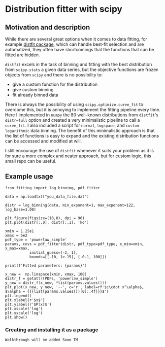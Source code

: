 # Distribution fitter with scipy

## Motivation and description

While there are several great options when it comes to data fitting, for example [distfit package](https://erdogant.github.io/distfit/pages/html/index.html), which can handle best-fit selection and are automatized, they often have shortcomings that the functions that can be fitted are hidden.

`distfit` excels in the task of binning and fitting with the best distribution from `scipy.stats` a given data series, but the objective functions are frozen objects from `scipy` and there is no possibility to:
- give a custom function for the distribution
- give custom binning
- fit already binned data

There is always the possibility of using `scipy.optimize.curve_fit` to overcome this, but it is annoying to implement the fitting pipeline every time. Here I implemented in `numpy` the 80 well-known distributions from `distfit`'s `distr=full` option and created a very minimalistic pipeline to call a `curve_fit`. I also included a script for `normal`, `logspace`, and `custom logarithmic` data binning. The benefit of this minimalistic approach is that the list of functions is easy to expand and the existing distribution functions can be accessed and modified at will.

I still encourage the use of `distfit` whenever it suits your problem as it is for sure a more complex and neater approach, but for custom logic, this small repo can be useful.

## Example usage

```
from fitting import log_binning, pdf_fitter

data = np.loadtxt("you_data_file.dat")

distr = log_binning(data, min_exponent=1, max_exponent=122, log_base=1.08)

plt.figure(figsize=(10,8), dpi = 96)
plt.plot(distr[:,0], distr[:,1], 'ko')

xmin = 1.25e1
xmax = 5e2
pdf_type = 'powerlaw_simple'
params, covs = pdf_fitter(distr, pdf_type=pdf_type, x_min=xmin, x_max=xmax, 
           initial_guess=[-2, 1],
           bounds=[[-10, 1e-15], [-0.1, 100]])

print(f'Fitted parameters: {params}')

x_new =  np.linspace(xmin, xmax, 100)
distr_f = getattr(PDFs, 'powerlaw_simple')
y_new = distr_f(x_new, *list(params.values()))
plt.plot(x_new, y_new, '--', c='r', label=rf'$c\cdot x^\alpha$, $\alpha = {{{list(params.values())[0]:.4f}}}$')
plt.legend()
plt.xlabel(r'$x$')
plt.ylabel(r'$P(x)$')
plt.xscale('log')
plt.yscale('log')
plt.show()

```

### Creating and installing it as a package

```
Walkthrough will be added Soon TM
```
